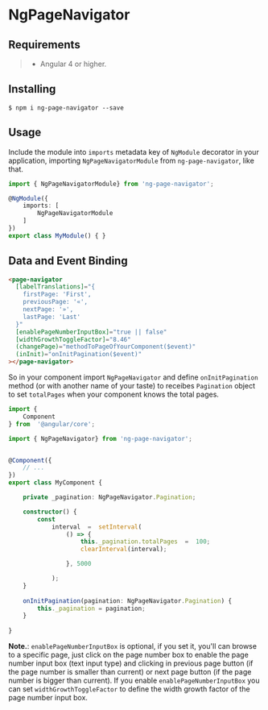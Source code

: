 # NgPageNavigator	

## Requirements

>- Angular 4 or higher.

## Installing

	$ npm i ng-page-navigator --save

## Usage

Include the module into `imports` metadata key of `NgModule` decorator in your application, importing `NgPageNavigatorModule` from `ng-page-navigator`, like that.

```typescript
import { NgPageNavigatorModule} from 'ng-page-navigator';

@NgModule({
    imports: [
        NgPageNavigatorModule
    ]
})
export class MyModule() { }
```

## Data and Event Binding

```html
<page-navigator
  [labelTranslations]="{
    firstPage: 'First',
    previousPage: '«',
    nextPage: '»',
    lastPage: 'Last'
  }"
  [enablePageNumberInputBox]="true || false"
  [widthGrowthToggleFactor]="8.46"
  (changePage)="methodToPageOfYourComponent($event)"
  (inInit)="onInitPagination($event)"
></page-navigator>
```

So in your component import `NgPageNavigator` and define `onInitPagination` method (or with another name of your taste) to receibes `Pagination` object to set `totalPages` when your component knows the total pages.

```typescript
import {
	Component
} from  '@angular/core';

import { NgPageNavigator} from 'ng-page-navigator';


@Component({
	// ...
})
export class MyComponent {

	private _pagination: NgPageNavigator.Pagination;

	constructor() {
		const
			interval  =  setInterval(
				() => {
					this._pagination.totalPages  =  100;
					clearInterval(interval);

				}, 5000

			);
	}
	
	onInitPagination(pagination: NgPageNavigator.Pagination) {
		this._pagination = pagination;
	}
	
}
```

**Note.**: `enablePageNumberInputBox` is optional, if you set it, you'll can browse to a specific page, just click on the page number box to enable the page number input box (text input type) and clicking in previous page button (if the page number is smaller than current) or next page button (if the page number is bigger than current). If you enable `enablePageNumberInputBox` you can set `widthGrowthToggleFactor` to define the width growth factor of the page number input box.

